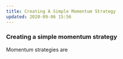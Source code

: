 ```yaml
---
title: Creating A Simple Momentum Strategy
updated: 2020-09-06 15:56
---
```


### Creating a simple momentum strategy

Momentum strategies are 
